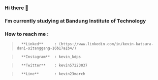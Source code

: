 ### Hi there 👋

###  I’m currently studying at Bandung Institute of Technology
###  How to reach me :
>       **Linked**     : (https://www.linkedin.com/in/kevin-katsura-dani-sitanggang-16b17a1b4/)

>       **Instagram**  : kevin_kdps

>       **Twitter**    : kevin57223037

>       **Line**       : kevin23march
<!--
**kevinkatsura/kevinkatsura** is a ✨ _special_ ✨ repository because its `README.md` (this file) appears on your GitHub profile.

Here are some ideas to get you started:

- 🌱 I’m currently learning Web Development 
- 👯 I’m looking to collaborate on ...
- 🤔 I’m looking for help with ...
- 💬 Ask me about ...
- 📫 How to reach me: ...
- 😄 Pronouns: ...
- ⚡ Fun fact: ...
-->
